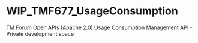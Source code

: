 # WIP_TMF677_UsageConsumption
TM Forum Open APIs (Apache 2.0) Usage Consumption Management API - Private development space
